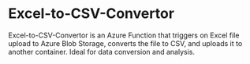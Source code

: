 # Excel-to-CSV-Convertor
Excel-to-CSV-Convertor is an Azure Function that triggers on Excel file upload to Azure Blob Storage, converts the file to CSV, and uploads it to another container. Ideal for data conversion and analysis.
